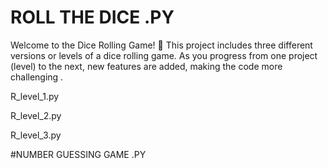 # ROLL THE DICE .PY

Welcome to the Dice Rolling Game! 🎲 This project includes three different versions or levels of a dice rolling game. As you progress from one project (level) to the next, new features are added, making the code more  challenging .

R_level_1.py

R_level_2.py

R_level_3.py

#NUMBER GUESSING GAME .PY
